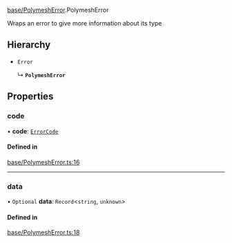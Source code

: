 [base/PolymeshError](../../../Modules/Base/PolymeshError.md).PolymeshError

Wraps an error to give more information about its type

## Hierarchy

- `Error`

  ↳ **`PolymeshError`**

## Properties

### code

• **code**: [`ErrorCode`](../../../Enums/Types/ErrorCode.md)

#### Defined in

[base/PolymeshError.ts:16](https://github.com/PolymeshAssociation/polymesh-sdk/blob/15be87e8/src/base/PolymeshError.ts#L16)

___

### data

• `Optional` **data**: `Record`<`string`, `unknown`\>

#### Defined in

[base/PolymeshError.ts:18](https://github.com/PolymeshAssociation/polymesh-sdk/blob/15be87e8/src/base/PolymeshError.ts#L18)
